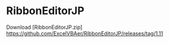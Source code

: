 # RibbonEditorJP
Download [RibbonEditorJP.zip]
https://github.com/ExcelVBAer/RibbonEditorJP/releases/tag/1.11
